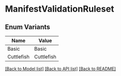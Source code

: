 # ManifestValidationRuleset

## Enum Variants

| Name | Value |
|---- | -----|
| Basic | Basic |
| Cuttlefish | Cuttlefish |


[[Back to Model list]](../README.md#documentation-for-models) [[Back to API list]](../README.md#documentation-for-api-endpoints) [[Back to README]](../README.md)


